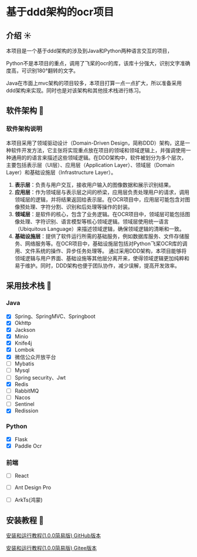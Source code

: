 # 基于ddd架构的ocr项目

## 介绍 :sunny: 

本项目是一个基于ddd架构的涉及到Java和Python两种语言交互的项目，

Python不是本项目的重点，调用了飞桨的ocr的库，该库十分强大，识别文字准确度高，可识别180°翻转的文字。

Java在市面上mvc架构的项目较多，本项目打算一点一点扩大，所以准备采用ddd架构来实现。同时也是对该架构和其他技术栈进行练习。

## 软件架构  :wrench: 

### 软件架构说明

本项目采用了领域驱动设计（Domain-Driven Design，简称DDD）架构，这是一种软件开发方法，它主张将实现重点放在项目的领域和领域逻辑上，并强调使用一种通用的的语言来描述这些领域逻辑。在DDD架构中，软件被划分为多个层次，主要包括表示层（UI层）、应用层（Application Layer）、领域层（Domain Layer）和基础设施层（Infrastructure Layer）。

1. **表示层**：负责与用户交互，接收用户输入的图像数据和展示识别结果。
2. **应用层**：作为领域层与表示层之间的桥梁，应用层负责处理用户的请求，调用领域层的逻辑，并将结果返回给表示层。在OCR项目中，应用层可能包含对图像预处理、字符分割、识别和后处理等操作的封装。
3. **领域层**：是软件的核心，包含了业务逻辑。在OCR项目中，领域层可能包括图像处理、字符识别、语言模型等核心领域逻辑。领域层使用统一语言（Ubiquitous Language）来描述领域逻辑，确保领域逻辑的清晰和一致。
4. **基础设施层**：提供了软件运行所需的基础服务，例如数据库服务、文件存储服务、网络服务等。在OCR项目中，基础设施层包括对Python飞桨OCR库的调用、文件系统的操作、异步任务处理等。
   通过采用DDD架构，本项目能够将领域逻辑与用户界面、基础设施等其他层分离开来，使得领域逻辑更加纯粹和易于维护。同时，DDD架构也便于团队协作，减少误解，提高开发效率。

## 采用技术栈  :key: 

### Java

- [x] Spring、SpringMVC、Springboot
- [x] Okhttp
- [x] Jackson
- [x] Minio
- [x] Knife4j
- [x] Lombok
- [x] 微信公众开放平台
- [ ] Mybatis
- [ ] Mysql
- [ ] Spring security、Jwt
- [x] Redis
- [ ] RabbitMQ
- [ ] Nacos
- [ ] Sentinel
- [x] Redission

### Python

- [x] Flask
- [x] Paddle Ocr

### 前端

- [ ] React
- [ ] Ant Design Pro
- [ ] ArkTs(鸿蒙)


## 安装教程  :book: 

[安装和运行教程(1.0.0简易版) GitHub版本](https://github.com/Laurc2004/ocr-ddd/wiki/%E5%AE%89%E8%A3%85%E5%92%8C%E8%BF%90%E8%A1%8C%E6%95%99%E7%A8%8B(1.0.0%E7%AE%80%E6%98%93%E7%89%88))

[安装和运行教程(1.0.0简易版) Gitee版本](https://gitee.com/liu-ruichao/ocr-ddd/wikis/安装和运行教程(1.0.0简易版))
